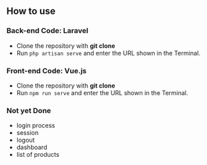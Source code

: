 ## How to use

### Back-end Code: Laravel

- Clone the repository with __git clone__
- Run `php artisan serve` and enter the URL shown in the Terminal.


### Front-end Code: Vue.js

- Clone the repository with __git clone__
- Run `npm run serve` and enter the URL shown in the Terminal.

### Not yet Done
- login process
- session
- logout
- dashboard
- list of products
  
